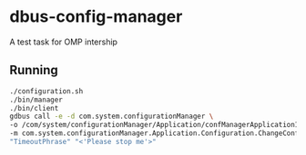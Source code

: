 # dbus-config-manager
A test task for OMP intership

## Running
```bash
./configuration.sh
./bin/manager
./bin/client
gdbus call -e -d com.system.configurationManager \
-o /com/system/configurationManager/Application/confManagerApplication1 \
-m com.system.configurationManager.Application.Configuration.ChangeConfiguration \
"TimeoutPhrase" "<'Please stop me'>"
```
